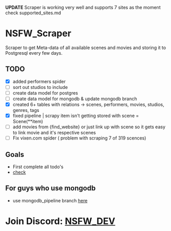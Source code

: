 **UPDATE** 
Scraper is working very well and supports 7 sites as the moment check supported_sites.md

# NSFW_Scraper
Scraper to get Meta-data of all available scenes and movies and storing it to Postgresql every few days.

## TODO
- [x] added performers spider
- [ ] sort out studios to include
- [ ] create data model for postgres
- [ ] create data model for mongodb & update mongodb branch
- [x] created 6+ tables with relations -> scenes, performers, movies, studios, genres, tags
- [x] fixed pipeline | scrapy item isn't getting stored with scene = Scene(**item) 
- [ ] add movies from {find_website} or just link up with scene so it gets easy to link movie and it's respective scenes
- [ ] Fix vixen.com spider ( problem with scraping 7 of 319 scences)

## Goals
- First complete all todo's
- [check](https://www.writeurl.com/text/dxuu42cgxbhikxcpt62u/muflr3x9oygl98cm7skz)

## For guys who use mongodb
- use mongodb_pipeline branch [here](https://github.com/nsfwapp/NSFW_Scraper/tree/mongo-atlas_Pipeline)

# Join Discord: [NSFW_DEV](https://discord.gg/7GgzeRAZ7P)
